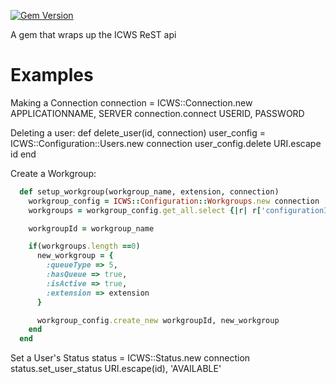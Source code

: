 [![Gem Version](https://badge.fury.io/rb/icws.svg)](http://badge.fury.io/rb/icws)

A gem that wraps up the ICWS ReST api

Examples
==============

Making a Connection
    connection = ICWS::Connection.new APPLICATIONNAME, SERVER
    connection.connect USERID, PASSWORD

Deleting a user:
    def delete_user(id, connection)
        user_config = ICWS::Configuration::Users.new connection
        user_config.delete URI.escape id
    end

Create a Workgroup:

``` ruby
  def setup_workgroup(workgroup_name, extension, connection)
    workgroup_config = ICWS::Configuration::Workgroups.new connection
    workgroups = workgroup_config.get_all.select {|r| r['configurationId']['id'] == workgroup_name}

    workgroupId = workgroup_name

    if(workgroups.length ==0)
      new_workgroup = {
        :queueType => 5,
        :hasQueue => true,
        :isActive => true,
        :extension => extension
      }

      workgroup_config.create_new workgroupId, new_workgroup
    end
  end
```

Set a User's Status
    status = ICWS::Status.new connection
    status.set_user_status URI.escape(id), 'AVAILABLE'
